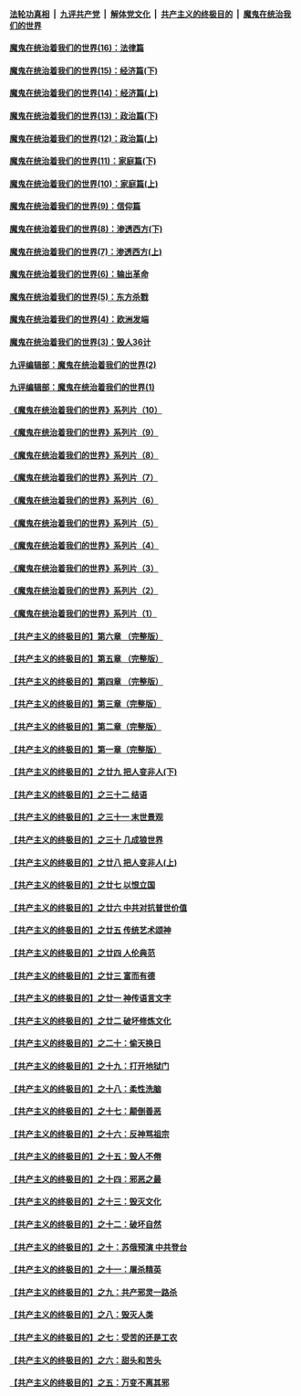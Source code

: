 ####  [法轮功真相](../../../../basic/blob/master/README.md?t=10181102) &nbsp;|&nbsp; [九评共产党](../../../../9ping.md/blob/master/README.md?t=10181102) &nbsp;|&nbsp; [解体党文化](../../../../jtdwh.md/blob/master/README.md?t=10181102)  &nbsp;|&nbsp; [共产主义的终极目的](../../../../gczydzjmd.md/blob/master/README.md?t=10181102) &nbsp;|&nbsp; [魔鬼在统治我们的世界](../../../../mgztzwmdsj.md/blob/master/README.md?t=10181102) 

#### [魔鬼在统治着我们的世界(16)：法律篇](../pages/nsc422/n10485969.md?t=10181102) 

#### [魔鬼在统治着我们的世界(15)：经济篇(下)](../pages/nsc422/n10469975.md?t=10181102) 

#### [魔鬼在统治着我们的世界(14)：经济篇(上)](../pages/nsc422/n10457370.md?t=10181102) 

#### [魔鬼在统治着我们的世界(13)：政治篇(下)](../pages/nsc422/n10448270.md?t=10181102) 

#### [魔鬼在统治着我们的世界(12)：政治篇(上)](../pages/nsc422/n10444576.md?t=10181102) 

#### [魔鬼在统治着我们的世界(11)：家庭篇(下)](../pages/nsc422/n10440961.md?t=10181102) 

#### [魔鬼在统治着我们的世界(10)：家庭篇(上)](../pages/nsc422/n10435448.md?t=10181102) 

#### [魔鬼在统治着我们的世界(9)：信仰篇](../pages/nsc422/n10432159.md?t=10181102) 

#### [魔鬼在统治着我们的世界(8)：渗透西方(下)](../pages/nsc422/n10429603.md?t=10181102) 

#### [魔鬼在统治着我们的世界(7)：渗透西方(上)](../pages/nsc422/n10426013.md?t=10181102) 

#### [魔鬼在统治着我们的世界(6)：输出革命](../pages/nsc422/n10421536.md?t=10181102) 

#### [魔鬼在统治着我们的世界(5)：东方杀戮](../pages/nsc422/n10417707.md?t=10181102) 

#### [魔鬼在统治着我们的世界(4)：欧洲发端](../pages/nsc422/n10414890.md?t=10181102) 

#### [魔鬼在统治着我们的世界(3)：毁人36计](../pages/nsc422/n10411583.md?t=10181102) 

#### [九评编辑部：魔鬼在统治着我们的世界(2)](../pages/nsc422/n10410036.md?t=10181102) 

#### [九评编辑部：魔鬼在统治着我们的世界(1)](../pages/nsc422/n10406825.md?t=10181102) 

#### [《魔鬼在统治着我们的世界》系列片（10）](../pages/nsc422/n12292670.md?t=10181102) 

#### [《魔鬼在统治着我们的世界》系列片（9）](../pages/nsc422/n12290859.md?t=10181102) 

#### [《魔鬼在统治着我们的世界》系列片（8）](../pages/nsc422/n12287445.md?t=10181102) 

#### [《魔鬼在统治着我们的世界》系列片（7）](../pages/nsc422/n12283425.md?t=10181102) 

#### [《魔鬼在统治着我们的世界》系列片（6）](../pages/nsc422/n12282314.md?t=10181102) 

#### [《魔鬼在统治着我们的世界》系列片（5）](../pages/nsc422/n12281419.md?t=10181102) 

#### [《魔鬼在统治着我们的世界》系列片（4）](../pages/nsc422/n12274024.md?t=10181102) 

#### [《魔鬼在统治着我们的世界》系列片（3）](../pages/nsc422/n12271322.md?t=10181102) 

#### [《魔鬼在统治着我们的世界》系列片（2）](../pages/nsc422/n12269049.md?t=10181102) 

#### [《魔鬼在统治着我们的世界》系列片（1）](../pages/nsc422/n12267575.md?t=10181102) 

#### [【共产主义的终极目的】第六章 （完整版）](../pages/nsc422/n11428913.md?t=10181102) 

#### [【共产主义的终极目的】第五章 （完整版）](../pages/nsc422/n11428912.md?t=10181102) 

#### [【共产主义的终极目的】第四章 （完整版）](../pages/nsc422/n11428907.md?t=10181102) 

#### [【共产主义的终极目的】第三章（完整版）](../pages/nsc422/n11428848.md?t=10181102) 

#### [【共产主义的终极目的】第二章（完整版）](../pages/nsc422/n11428831.md?t=10181102) 

#### [【共产主义的终极目的】第一章（完整版）](../pages/nsc422/n11417651.md?t=10181102) 

#### [【共产主义的终极目的】之廿九 把人变非人(下)](../pages/nsc422/n11344140.md?t=10181102) 

#### [【共产主义的终极目的】之三十二 结语](../pages/nsc422/n11360535.md?t=10181102) 

#### [【共产主义的终极目的】之三十一 末世景观](../pages/nsc422/n11351129.md?t=10181102) 

#### [【共产主义的终极目的】之三十 几成狼世界](../pages/nsc422/n11348280.md?t=10181102) 

#### [【共产主义的终极目的】之廿八 把人变非人(上)](../pages/nsc422/n11340492.md?t=10181102) 

#### [【共产主义的终极目的】之廿七 以恨立国](../pages/nsc422/n11336944.md?t=10181102) 

#### [【共产主义的终极目的】之廿六 中共对抗普世价值](../pages/nsc422/n11324785.md?t=10181102) 

#### [【共产主义的终极目的】之廿五 传统艺术颂神](../pages/nsc422/n11296396.md?t=10181102) 

#### [【共产主义的终极目的】之廿四 人伦典范](../pages/nsc422/n11296397.md?t=10181102) 

#### [【共产主义的终极目的】之廿三 富而有德](../pages/nsc422/n11283598.md?t=10181102) 

#### [【共产主义的终极目的】之廿一 神传语言文字](../pages/nsc422/n11263265.md?t=10181102) 

#### [【共产主义的终极目的】之廿二 破坏修炼文化](../pages/nsc422/n11245728.md?t=10181102) 

#### [【共产主义的终极目的】之二十：偷天换日](../pages/nsc422/n11238846.md?t=10181102) 

#### [【共产主义的终极目的】之十九：打开地狱门](../pages/nsc422/n11206376.md?t=10181102) 

#### [【共产主义的终极目的】之十八：柔性洗脑](../pages/nsc422/n11199994.md?t=10181102) 

#### [【共产主义的终极目的】之十七：颠倒善恶](../pages/nsc422/n11179782.md?t=10181102) 

#### [【共产主义的终极目的】之十六：反神骂祖宗](../pages/nsc422/n11166798.md?t=10181102) 

#### [【共产主义的终极目的】之十五：毁人不倦](../pages/nsc422/n11166792.md?t=10181102) 

#### [【共产主义的终极目的】之十四：邪恶之最](../pages/nsc422/n11150249.md?t=10181102) 

#### [【共产主义的终极目的】之十三：毁灭文化](../pages/nsc422/n11135227.md?t=10181102) 

#### [【共产主义的终极目的】之十二：破坏自然](../pages/nsc422/n11135214.md?t=10181102) 

#### [【共产主义的终极目的】之十：苏俄预演 中共登台](../pages/nsc422/n11118424.md?t=10181102) 

#### [【共产主义的终极目的】之十一：屠杀精英](../pages/nsc422/n11118442.md?t=10181102) 

#### [【共产主义的终极目的】之九：共产邪灵一路杀](../pages/nsc422/n11114139.md?t=10181102) 

#### [【共产主义的终极目的】之八：毁灭人类](../pages/nsc422/n11108503.md?t=10181102) 

#### [【共产主义的终极目的】之七：受苦的还是工农](../pages/nsc422/n11101809.md?t=10181102) 

#### [【共产主义的终极目的】之六：甜头和苦头](../pages/nsc422/n11096971.md?t=10181102) 

#### [【共产主义的终极目的】之五：万变不离其邪](../pages/nsc422/n11091285.md?t=10181102) 

